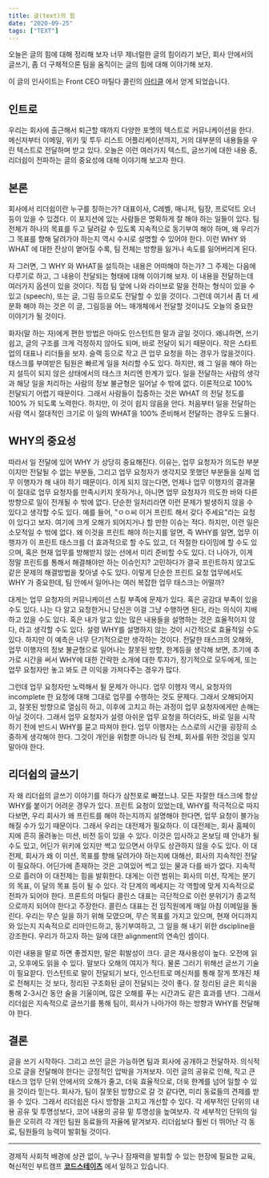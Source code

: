 ```yaml
---
title: 글(text)의 힘
date: "2020-09-25"
tags: ["TEXT"]
---
```


오늘은 글의 힘에 대해 정리해 보자
너무 제너럴한 글의 힘이라기 보단, 회사 안에서의 글쓰기, 좀 더 구체적으론 팀을 움직이는 글의 힘에 대해 이야기해 보자.

이 글의 인사이트는 Front CEO 마틸다 콜린의 [아티클](https://firstround.com/review/the-founders-guide-to-discipline-lessons-from-fronts-mathilde-collin/) 에서 얻게 되었습니다.

## 인트로

우리는 회사에 출근해서 퇴근할 때까지 다양한 포멧의 텍스트로 커뮤니케이션을 한다. 메신저부터 이메일, 위키 및 투두 리스트 어플리케이션까지, 거의 대부분의 내용들을 우린 텍스트로 전달하며 받고 있다. 오늘은 이런 여러가지 텍스트, 글쓰기에 대한 내용 중, 리더쉽이 전파하는 글의 중요성에 대해 이야기해 보고자 한다.

## 본론

회사에서 리더쉽이란 누구를 칭하는가? 대표이사, C레벨, 매니저, 팀장, 프로덕트 오너등이 있을 수 있겠다. 이 포지션에 있는 사람들은 명확하게 잘 해야 하는 일들이 있다. 팀 전체가 하나의 목표를 두고 달려갈 수 있도록 지속적으로 동기부여 해야 하며, 왜 우리가 그 목표를 향해 달려가야 하는지 역시 수시로 설명할 수 있어야 한다. 이런 WHY 와 WHAT 에 대한 잔상이 옅어질 수록, 팀 전체는 방향을 잃거나 속도를 잃어버리게 된다.

자 그러면, 그 WHY 와 WHAT을 설득하는 내용은 어떠해야 하는가? 그 주제는 다음에 다루기로 하고, 그 내용이 전달되는 형태에 대해 이야기해 보자. 이 내용을 전달하는데 여러가지 옵션이 있을 것이다. 직접 팀 앞에 나와 라이브로 말을 전하는 형식이 있을 수 있고 (speech), 또는 글, 그림 등으로도 전달할 수 있을 것이다. 그런데 여기서 좀 더 세분화 해야 하는 것은 이 글, 그림등을 어느 매개체에서 전달할 것이냐도 오늘의 중요한 이야기가 될 것이다.

화자(말 하는 자)에게 편한 방법은 아마도 인스턴트한 말과 글일 것이다. 왜냐하면, 쓰기 쉽고, 글의 구조를 크게 걱정하지 않아도 되며, 바로 전달이 되기 때문이다. 작은 스타트업의 대표나 리더들을 보자. 슬랙 등으로 작고 큰 업무 요청을 하는 경우가 많을것이다. 태스크를 부여받은 팀원은 빠르게 일을 처리할 수도 있다. 하지만, 왜 그 일을 해야 하는지 설득이 되지 않은 상태에서의 태스크 처리엔 한계가 있다. 일을 전달하는 사람의 생각과 해당 일을 처리하는 사람의 정보 불균형은 일어날 수 밖에 없다. 이론적으로 100% 전달되기 어렵기 때문이다. 그래서 사람들이 집중하는 것은 WHAT 의 전달 정도를 100% 가 되도록 노력한다. 하지만, 이 것이 쉽지 않음을 안다. 처음부터 일을 전달하는 사람 역시 절대적인 크기로 이 일의 WHAT을 100% 준비해서 전달하는 경우도 드물다.

## WHY의 중요성

따라서 일 전달에 있어 WHY 가 상당히 중요해진다. 이유는, 업무 요청자가 의도한 부분이지만 전달될 수 없는 부분들, 그리고 업무 요청자가 생각지모 못했던 부분들을 실제 업무 이행자가 해 내야 하기 때문이다. 이게 되지 않는다면, 언제나 업무 이행자의 결과물이 절대로 업무 요청자를 만족시키지 못하거나, 아니면 업무 요청자가 의도한 바와 다른 방향으로 일이 전개될 수 밖에 없다. 단순한 일처리라면 이런 문제가 발생하지 않을 수 있다고 생각할 수도 있다. 예를 들어, "ㅇㅇ씨 이거 프린트 해서 갖다 주세요"라는 요청이 있다고 보자. 여기에 크게 오해가 되어지거나 할 만한 이슈는 적다. 하지만, 이런 일은 소모적일 수 밖에 없다. 왜 이것을 프린트 해야 하는지를 알면, 즉 WHY를 알면, 업무 이행자가 이 프린트 태스크를 더 효과적으로 할 수도 있고, 더 적절한 타이밍에 할 수도 있으며, 혹은 현재 업무를 방해받지 않는 선에서 미리 준비할 수도 있다. 더 나아가, 이게 정말 프린트를 통해서 해결해야만 하는 이슈인지? 고민하다가 결국 프린트하지 않고도 같은 문제의 해결방법을 찾아낼 수도 있다. 이렇게 단순한 프린트 요청 업무에서도 WHY 가 중요한데, 팀 안에서 일어나는 여러 복잡한 업무 태스크는 어떨까?

대게는 업무 요청자의 커뮤니케이션 스킬 부족에 문제가 있다. 혹은 공감대 부족이 있을 수도 있다. 나는 다 알고 요청한거니 당신은 이걸 그냥 수행하면 된다, 라는 의식이 지배하고 있을 수도 있다. 혹은 내가 알고 있는 많은 내용들을 설명하는 것은 효율적이지 않다, 라고 생각할 수도 있다. 설령 WHY를 설명하지 않는 것이 시간적으로 효율적일 수도 있다. 하지만 이 예측은 너무 단기적으로만 생각하는 것이다. 전달한 태스크의 오해와, 업무 이행자의 정보 불균형으로 일어나는 잘못된 방향, 한계등을 생각해 보면, 초기에 추가로 시간을 써서 WHY에 대한 간략한 소개에 대한 투자가, 장기적으로 모두에게, 또는 업무 요청자만 놓고 봐도 큰 이익을 가져다주는 경우가 많다.

그런데 업무 요청자만 노력해서 될 문제가 아니다. 업무 이행자 역시, 요청자의 incomplete 한 요청에 대해 그대로 업무를 수행하는 것도 문제다. 그래서 오해되어지고, 잘못된 방향으로 열심히 하고, 이후에 고치고 하는 과정이 업무 요청자에게만 손해는 아닐 것이다. 그래서 업무 요청자가 설령 아쉬운 업무 요청을 하더라도, 바로 일을 시작하기 전에 반드시 WHY를 묻고 따져야 한다. 업무 이행자는 스스로의 시간을 굉장히 소중하게 생각해야 한다. 그것이 개인을 위함뿐 아니라 팀 전체, 회사를 위한 것임을 잊지 말아야 한다.

## 리더쉽의 글쓰기

자 왜 리더쉽의 글쓰기 이야기를 하다가 삼천포로 빠졌느냐. 모든 자잘한 태스크에 항상 WHY를 붙이기 어려운 경우가 있다. 프린트 요청이 있었는데, WHY를 적극적으로 따지다보면, 우리 회사가 왜 프린트를 해야 하는지까지 설명해야 한다면, 업무 요청이 불가능해질 수가 있기 때문이다. 그래서 우리는 대전제가 필요하다. 이 대전제는, 회사 홈페이지에 흔히 올려놓는 미션, 비전 등이 있을 수 있다. 이것은 입사하고 온보딩 때 안내가 될 수도 있고, 어딘가 위키에 있지만 썩고 있으면서 아무도 상관하지 않을 수도 있다. 이 대전제, 회사가 왜 이 미션, 목표를 향해 달려가야 하는지에 대해선, 회사의 지속적인 전달이 필요하다. 어딘가에 존재하는 것은 고여있어 썩고 있는 물과 다를 바가 없다. 지속적으로 흘러야 이 대전제는 힘을 발휘한다. 대게는 이런 범위는 회사의 미션, 작게는 분기의 목표, 이 달의 목표 등이 될 수 있다. 각 단계의 메세지는 각 역할에 맞게 지속적으로 전파가 되어야 한다. 프론트의 마틸다 콜린스 대표는 극단적으로 이런 분위기가 종교적으로까지 되어야 한다고 주장한다. 콜린스 대표는 전 임직원에게 매일 아침 이메일을 돌린다. 우리는 무슨 일을 하기 위해 모였으며, 무슨 목표를 가지고 있으며, 현재 어디까지 와 있는지 지속적으로 리마인드하고, 동기부여하고, 그 일을 해 내기 위한 dscipline을 강조한다. 우리가 하고자 하는 일에 대한 alignment의 연속인 셈이다.

이런 내용을 말로 하면 좋겠지만, 말은 휘발성이 크다. 글은 재사용성이 높다. 오전에 읽고, 오후에도 읽을 수 있다. 말보다 오해의 여지가 적다. 물론 그러기 위해선 글쓰기 기술이 필요핟다. 인스턴트로 말이 전달되기 보다, 인스턴트로 메신저를 통해 잘게 쪼개진 채로 전해지는 것 보다, 정리된 구조화된 글이 전달되는 것이 좋다. 잘 정리된 글은 회식을 통해 2-3시간 동안 술을 기울이며, 많은 오해를 푸는 시간과도 같은 효과를 낸다. 그래서 리더쉽은 지속적으로 글쓰기를 통해 팀이, 회사가 나아가야 하는 방향과 WHY를 전달해야 한다.

## 결론

글을 쓰기 시작하다. 그리고 쓰인 글은 가능하면 팀과 회사에 공개하고 전달하자. 의식적으로 글을 전달해야 한다는 긍정적인 압박을 가져보자. 이런 글의 공유로 인해, 작고 큰 태스크 업무 단위 안에서의 오해가 줄고, 더욱 효율적으로, 더욱 한계를 넘어 일할 수 있을 것이라 믿는다. 회사가, 팀이 잘못된 방향으로 갈 것 같다면, 미리 동료들의 견제를 받을 수 있다. 그래서 리더쉽은 다시 방향을 고치고 개선할 수 있다. 각 세부적인 단위의 내용 공유 및 투명성보다, 코어 내용의 공유 밑 투명성을 높여보자. 각 세부적인 단위의 일들은 오히려 각 개인 팀원 동료들의 자율에 맡겨보자. 리더쉽보다 훨씬 더 뛰어난 각 동료, 팀원들의 능력이 발휘될 것이다.

---

경제적 사회적 배경에 상관 없이, 누구나 잠재력을 발휘할 수 있는 현장에 필요한 교육, 혁신적인 부트캠프 [**코드스테이츠**](https://bit.ly/31Qztga) 에서 일하고 있습니다.
